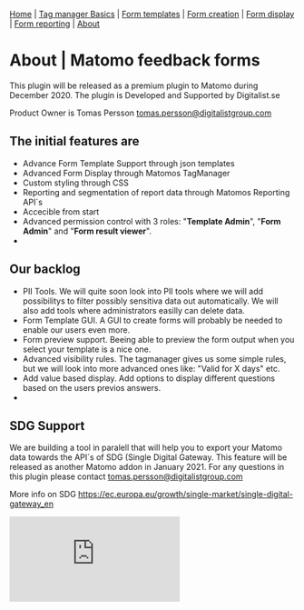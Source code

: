 [Home](./index.md) | [Tag manager Basics](./tag-manager-basics.md) | [Form templates](./form-templates.md) | [Form creation](./form-creation.md) | [Form display](./form-display.md) | [Form reporting](./form-reporting.md) | [About](./about.md)

# About | Matomo feedback forms
This plugin will be released as a premium plugin to Matomo during December 2020.
The plugin is Developed and Supported by Digitalist.se

Product Owner is Tomas Persson
tomas.persson@digitalistgroup.com

## The initial features are
- Advance Form Template Support through json templates
- Advanced Form Display through Matomos TagManager
- Custom styling through CSS
- Reporting and segmentation of report data through Matomos Reporting API´s
- Accecible from start
- Advanced permission control with 3 roles: "**Template Admin**",  "**Form Admin**" and  "**Form result viewer**".
- 


## Our backlog
- PII Tools. We will quite soon look into PII tools where we will add possibilitys to filter possibly sensitiva data out automatically. We will also add tools where administrators easilly can delete data.
- Form Template GUI. A GUI to create forms will probably be needed to enable our users even more.
- Form preview support. Beeing able to preview the form output when you select your template is a nice one.
- Advanced visibility rules. The tagmanager gives us some simple rules, but we will look into more advanced ones like: "Valid for X days" etc.
- Add value based display. Add options to display different questions based on the users previos answers.
- 

## SDG Support
We are building a tool in paralell that will help you to export your Matomo data towards the API´s of SDG (Single Digital Gateway. 
This feature will be released as another Matomo addon in January 2021. 
For any questions in this plugin please contact tomas.persson@digitalistgroup.com

More info on SDG
https://ec.europa.eu/growth/single-market/single-digital-gateway_en

![form-example-stars-and-radio](https://digi-matomo.dglive.net/matomo.php?idsite=31&amp;rec=1&amp;action_name=FormAbout&url=/about.html)